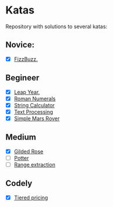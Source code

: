 # Katas

Repository with solutions to several katas:

## Novice:
- [X] [FizzBuzz.](https://katalyst.codurance.com/fizzbuzz)

## Begineer
- [X] [Leap Year.](https://katalyst.codurance.com/leap-year)
- [X] [Roman Numerals](https://katalyst.codurance.com/roman-numerals)
- [X] [String Calculator](https://katalyst.codurance.com/string-calculator)
- [X] [Text Processing](https://katalyst.codurance.com/text-processing)
- [X] [Simple Mars Rover](https://katalyst.codurance.com/simple-mars-rover)

## Medium
- [X] [Gilded Rose](https://github.com/NotMyself/GildedRose)
- [ ] [Potter](https://codingdojo.org/kata/Potter/)
- [ ] [Range extraction](https://www.codewars.com/kata/51ba717bb08c1cd60f00002f)

## Codely
- [X] [Tiered pricing](https://github.com/CodelyTV/refactoring-code-smells/tree/master/exercises/tiered_pricing)
